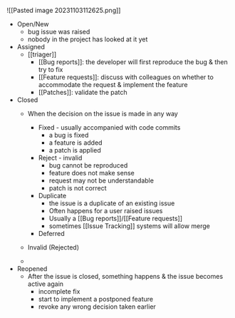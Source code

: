![[Pasted image 20231103112625.png]]
- Open/New
	- bug issue was raised
	- nobody in the project has looked at it yet
- Assigned
	- [[triager]]
		- [[Bug reports]]: the developer will first reproduce the bug & then try to fix
		- [[Feature requests]]: discuss with colleagues on whether to accommodate the request & implement the feature
		- [[Patches]]: validate the patch
- Closed
	- When the decision on the issue is made in any way
		- Fixed - usually accompanied with code commits
			- a bug is fixed
			- a feature is added
			- a patch is applied
		- Reject - invalid
			-  bug cannot be reproduced
			- feature does not make sense
			- request may not be understandable
			- patch is not correct
		- Duplicate
			- the issue is a duplicate of an existing issue
			- Often happens for a user raised issues
			- Usually a [[Bug reports]]/[[Feature requests]]
			- sometimes [[Issue Tracking]] systems will allow merge 
		- Deferred
	- Invalid (Rejected)

	- 
- Reopened
	- After the issue is closed, something happens & the issue becomes active again
		- incomplete fix
		- start to implement a postponed feature
		- revoke any wrong decision taken earlier
